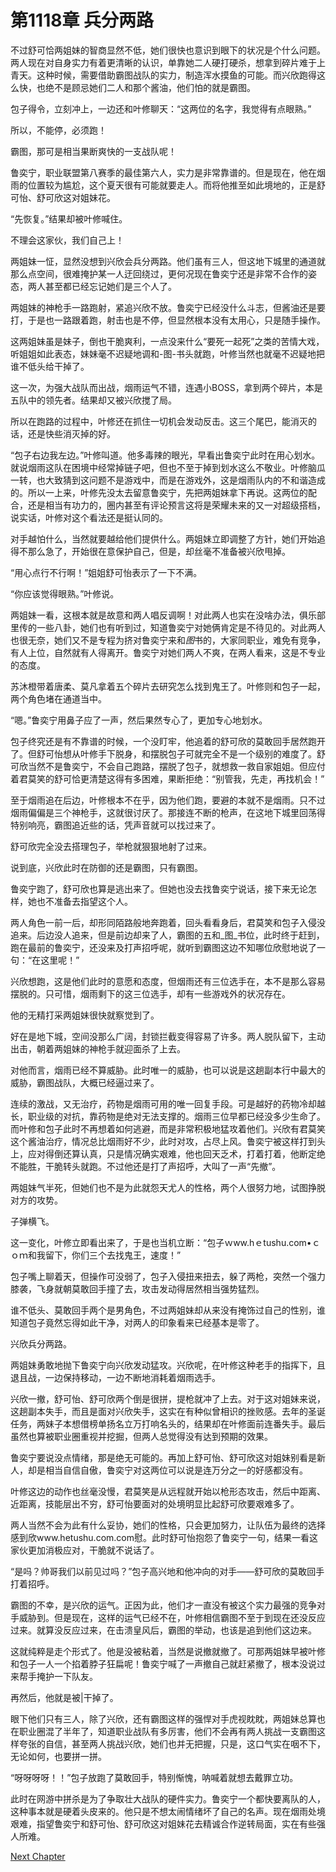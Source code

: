 # 第1118章 兵分两路

不过舒可恰两姐妹的智商显然不低，她们很快也意识到眼下的状况是个什么问题。两人现在对自身实力有着更清晰的认识，单靠她二人硬打硬杀，想拿到碎片难于上青天。这种时候，需要借助霸图战队的实力，制造浑水摸鱼的可能。而兴欣跑得这么快，也绝不是顾忌她们二人和那个酱油，他们怕的就是霸图。

包子得令，立刻冲上，一边还和叶修聊天：“这两位的名字，我觉得有点眼熟。”

所以，不能停，必须跑！

霸图，那可是相当果断爽快的一支战队呢！

鲁奕宁，职业联盟第八赛季的最佳第六人，实力是非常靠谱的。但是现在，他在烟雨的位置较为尴尬，这个夏天很有可能就要走人。而将他推至如此境地的，正是舒可怡、舒可欣这对姐妹花。

“先恢复。”结果却被叶修喊住。

不理会这家伙，我们自己上！

两姐妹一怔，显然没想到兴欣会兵分两路。他们虽有三人，但这地下城里的通道就那么点空间，很难掩护某一人迂回绕过，更何况现在鲁奕宁还是非常不合作的姿态，两人甚至都已经忘记她们是三个人了。

两姐妹的神枪手一路跑射，紧追兴欣不放。鲁奕宁已经没什么斗志，但酱油还是要打，于是也一路跟着跑，射击也是不停，但显然根本没有太用心，只是随手操作。

这两姐妹虽是妹子，倒也干脆爽利，一点没来什么“要死一起死”之类的苦情大戏，听姐姐如此表态，妹妹毫不迟疑地调和-图-书头就跑，叶修当然也就毫不迟疑地把谁不低头给干掉了。

这一次，为强大战队而出战，烟雨运气不错，连遇小BOSS，拿到两个碎片，本是五队中的领先者。结果却又被兴欣搅了局。

所以在跑路的过程中，叶修还在抓住一切机会发动反击。这三个尾巴，能消灭的话，还是快些消灭掉的好。

“包子右边我左边。”叶修叫道。他多毒辣的眼光，早看出鲁奕宁此时在用心划水。就说烟雨这队在困境中经常掉链子吧，但也不至于掉到划水这么不敬业。叶修脑瓜一转，也大致猜到这问题不是游戏中，而是在游戏外，这是烟雨队内的不和谐造成的。所以一上来，叶修先没太去留意鲁奕宁，先把两姐妹拿下再说。这两位的配合，还是相当有功力的，圈内甚至有评论预言这将是荣耀未来的又一对超级搭档，说实话，叶修对这个看法还是挺认同的。

对手越怕什么，当然就要越给他们提供什么。两姐妹立即调整了方针，她们开始追得不那么急了，开始很在意保护自己，但是，却丝毫不准备被兴欣甩掉。

“用心点行不行啊！”姐姐舒可怡表示了一下不满。

“你应该觉得眼熟。”叶修说。

两姐妹一看，这根本就是故意和两人唱反调啊！对此两人也实在没啥办法，俱乐部里传的一些八卦，她们也有听到过，知道鲁奕宁对她俩肯定是不待见的。对此两人也很无奈，她们又不是专程为挤对鲁奕宁来和*图*书的，大家同职业，难免有竞争，有人上位，自然就有人得离开。鲁奕宁对她们两人不爽，在两人看来，这是不专业的态度。

苏沐橙带着唐柔、莫凡拿着五个碎片去研究怎么找到鬼王了。叶修则和包子一起，两个角色堵在通道当中。

“嗯。”鲁奕宁用鼻子应了一声，然后果然专心了，更加专心地划水。

包子终究还是有不靠谱的时候，一个没盯牢，他追着的舒可欣的莫敢回手居然跑开了。但舒可怡想从叶修手下脱身，和摆脱包子可就完全不是一个级别的难度了。舒可欣当然不是鲁奕宁，不会自己跑路，摆脱了包子，就想救一救自家姐姐。但应付着君莫笑的舒可恰更清楚这得有多困难，果断拒绝：“别管我，先走，再找机会！”

至于烟雨追在后边，叶修根本不在乎，因为他们跑，要避的本就不是烟雨。只不过烟雨偏偏是三个神枪手，这就很讨厌了。那接连不断的枪声，在这地下城里回荡得特别响亮，霸图追近些的话，凭声音就可以找过来了。

舒可欣完全没去搭理包子，举枪就狠狠地射了过来。

说到底，兴欣此时在防御的还是霸图，只有霸图。

鲁奕宁跑了，舒可欣也算是逃出来了。但她也没去找鲁奕宁说话，接下来无论怎样，她也不准备去指望这个人。

两人角色一前一后，却形同陌路般地奔跑着，回头看看身后，君莫笑和包子入侵没追来。后边没人追来，但是前边却来了人，霸图的五和_图_书位，此时终于赶到，跑在最前的鲁奕宁，还没来及打声招呼呢，就听到霸图这边不知哪位欣慰地说了一句：“在这里呢！”

兴欣想跑，这是他们此时的意愿和态度，但烟雨还有三位选手在，本不是那么容易摆脱的。只可惜，烟雨剩下的这三位选手，却有一些游戏外的状况存在。

他的无精打采两姐妹很快就察觉到了。

好在是地下城，空间没那么广阔，封锁拦截变得容易了许多。两人脱队留下，主动出击，朝着两姐妹的神枪手就迎面杀了上去。

对他而言，烟雨已经不算威胁。此时唯一的威胁，也可以说是这趟副本行中最大的威胁，霸图战队，大概已经逼过来了。

连续的激战，又无治疗，药物是烟雨可用的唯一回复手段。可是越好的药物冷却越长，职业级的对抗，靠药物是绝对无法支撑的。烟雨三位早都已经没多少生命了。而叶修和包子此时不再想着如何逃避，而是非常积极地猛攻着他们。兴欣有君莫笑这个酱油治疗，情况总比烟雨好不少，此时对攻，占尽上风。鲁奕宁被这样打到头上，应对得倒还算认真，只是情况确实艰难，他也回天乏术，打着打着，他断定绝不能胜，干脆转头就跑。不过他还是打了声招呼，大叫了一声“先撤”。

两姐妹气半死，但她们也不是为此就怨天尤人的性格，两个人很努力地，试图挣脱对方的攻势。

子弹横飞。

这一变化，叶修立即看出来了，于是也当机立断：“包子ｗww.hｅtushu.com•ｃｏｍ和我留下，你们三个去找鬼王，速度！”

包子嘴上聊着天，但操作可没弱了，包子入侵扭来扭去，躲了两枪，突然一个强力膝袭，飞身就朝莫敢回手撞了去，攻击发动得居然相当强势猛烈。

谁不低头、莫敢回手两个是男角色，不过两姐妹却从来没有掩饰过自己的性别，谁知道包子竟然忘得如此干净，对两人的印象看来已经基本是零了。

兴欣兵分两路。

两姐妹勇敢地抛下鲁奕宁向兴欣发动猛攻。兴欣呢，在叶修这种老手的指挥下，且退且战，一边保持移动，一边不断地消耗着烟雨选手。

兴欣一撤，舒可怡、舒可欣两个倒是很拼，提枪就冲了上去。对于这对姐妹来说，这趟副本失手，而且是面对兴欣失手，这实在有种似曾相识的挫败感。去年的圣诞任务，两妹子本想借榜单扬名立万打响名头的，结果却在叶修面前连番失手。最后虽然也算被职业圈重视并挖掘，但两人总觉得没有达到预期的效果。

鲁奕宁要说没点情绪，那是绝无可能的。再加上舒可怡、舒可欣这对姐妹别看是新人，却是相当自信自傲，鲁奕宁对这两位可以说是连万分之一的好感都没有。

叶修这边的动作也丝毫没慢，君莫笑是从远程就开始以枪形态攻击，然后中距离、近距离，技能层出不穷，舒可怡要面对的处境明显比起舒可欣要艰难多了。

两人当然不会为此有什么妥协，她们的性格，只会更加努力，让队伍为最终的选择感到欣www.hetushu.com.com慰。此时舒可怡抱怨了鲁奕宁一句，结果一看这家伙更加消极应对，干脆就不说话了。

“是吗？帅哥我们以前见过吗？”包子高兴地和他冲向的对手——舒可欣的莫敢回手打着招呼。

霸图的不幸，是兴欣的运气。正因为此，他们才一直没有被这个实力最强的竞争对手威胁到。但是现在，这样的运气已经不在，叶修相信霸图不至于到现在还没反应过来。就算没反应过来，在击溃皇风后，霸图的举动，也该是追到他们这边来。

这就纯粹是走个形式了。他是没被粘着，当然是说撤就撤了。可那两姐妹早被叶修和包子一人一个掐着脖子狂扁呢！鲁奕宁喊了一声撤自己就赶紧撤了，根本没说过来帮手掩护一下队友。

再然后，他就是被|干掉了。

眼下他们只有三人，除了兴欣，还有霸图这样的强悍对手虎视眈眈，两姐妹总算也在职业圈混了半年了，知道职业战队有多厉害，他们不会再有两人挑战一支霸图这样夸张的自信，甚至两人挑战兴欣，她们也并无把握，只是，这口气实在咽不下，无论如何，也要拼一拼。

“呀呀呀呀！！”包子放跑了莫敢回手，特别惭愧，呐喊着就想去戴罪立功。

此时在网游中拼杀是为了争取壮大战队的硬件实力。鲁奕宁一个都快要离队的人，这种事本就是硬着头皮来的。他只是不想太闹情绪坏了自己的名声。现在烟雨处境艰难，指望鲁奕宁和舒可怡、舒可欣这对姐妹花去精诚合作逆转局面，实在有些强人所难。



[Next Chapter](%E7%AC%AC1119%E7%AB%A0%20%E8%BF%BD%E8%BF%91.md)